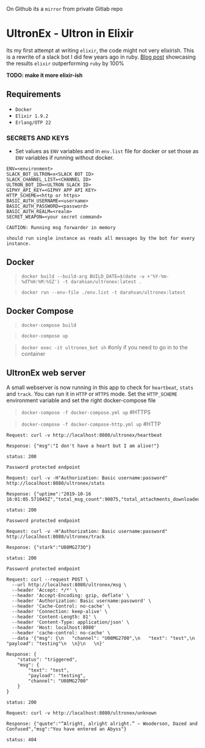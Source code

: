 On Github its a `mirror` from private Gitlab repo

# UltronEx - Ultron in Elixir

Its my first attempt at writing `elixir`, the code might not very elixirish. This is a rewrite of a slack bot I did few years ago in ruby. [Blog post](https://medium.com/@hsan_nabi_dar/ruby-vs-elixir-performance-ultron-is-dead-long-live-ultronex-f24e40a4c4d4) showcasing the results `elixir`  outperforming `ruby` by 100%

**TODO: make it more elixir-ish**

## Requirements 
* `Docker`
* `Elixir 1.9.2`
* `Erlang/OTP 22`

### SECRETS AND KEYS
* Set values as `ENV` variables and in `env.list` file for docker or set those as `ENV` variables if running without docker.

```
ENV=<environment>
SLACK_BOT_ULTRON=x<SLACK BOT ID>
SLACK_CHANNEL_LIST=<CHANNEL ID>
ULTRON_BOT_ID=<ULTRON SLACK ID>
GIPHY_API_KEY=<GIPHY APP API KEY> 
HTTP_SCHEME=<http or https>
BASIC_AUTH_USERNAME=<username>
BASIC_AUTH_PASSWORD=<password>
BASIC_AUTH_REALM=<realm>
SECRET_WEAPON=<your secret command>
```

`CAUTION: Running msg forwarder in memory`

`should run single instance as reads all messages by the bot for every instance.`

## Docker
> `docker build --build-arg BUILD_DATE=$(date -u +'%Y-%m-%dT%H:%M:%SZ') -t darahsan/ultronex:latest .`

> `docker run --env-file ./env.list -t darahsan/ultronex:latest`

## Docker Compose 
> `docker-compose build`

> `docker-compose up`

> `docker exec -it ultronex_bot sh` #only if you need to go in to the container

## UltronEx web server

A small webserver is now running in this app to check for `heartbeat`, `stats` and `track`. You can run it in `HTTP` or `HTTPS` mode. Set the `HTTP_SCHEME` environment variable and set the right docker-compose file  

> `docker-compose -f docker-compose.yml up` #HTTPS

> `docker-compose -f docker-compose-http.yml up` #HTTP

```
Request: curl -v http://localhost:8080/ultronex/heartbeat

Response: {"msg":"I don't have a heart but I am alive!"}

status: 200
```


```
Password protected endpoint

Request: curl -v -H"Authorization: Basic username:password" http://localhost:8080/ultronex/stats

Response: {"uptime":"2019-10-16 16:01:05.571045Z","total_msg_count":90075,"total_attachments_downloaded":64992,"replied_msg_count":32,"forwarded_msg_count":14}

status: 200
```


```
Password protected endpoint

Request: curl -v -H"Authorization: Basic username:password" http://localhost:8080/ultronex/track

Response: {"stark":"U08MG273O"}

status: 200
```


```
Password protected endpoint

Request: curl --request POST \
  --url http://localhost:8080/ultronex/msg \
  --header 'Accept: */*' \
  --header 'Accept-Encoding: gzip, deflate' \
  --header 'Authorization: Basic username:password' \
  --header 'Cache-Control: no-cache' \
  --header 'Connection: keep-alive' \
  --header 'Content-Length: 81' \
  --header 'Content-Type: application/json' \
  --header 'Host: localhost:8080' 
  --header 'cache-control: no-cache' \
  --data '{"msg": {\n	"channel": "U08MG2700",\n	"text": "test",\n	"payload": "testing"\n	\n}\n	\n}'

Response: {
    "status": "triggered",
    "msg": {
        "text": "test",
        "payload": "testing",
        "channel": "U08MG2700"
    }
}

status: 200
```


```
Request: curl -v http://localhost:8080/ultronex/unknown

Response: {"quote":"“Alright, alright alright.” – Wooderson, Dazed and Confused","msg":"You have entered an Abyss"}

status: 404

```